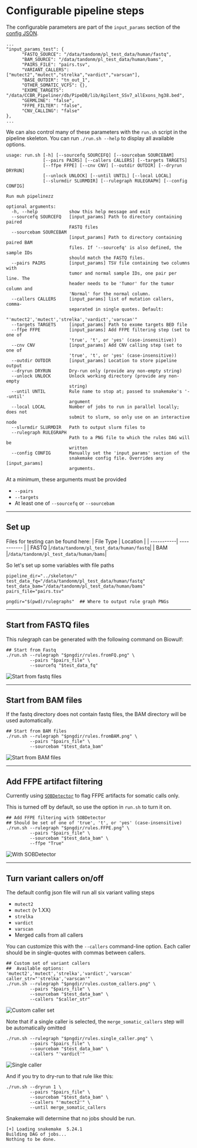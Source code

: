 # Configurable pipeline steps

The configurable parameters are part of the `input_params` section of the [config JSON](https://github.com/mtandon09/exome_pipeline_dev_mt/blob/main/tumor_normal/skeleton/references_hg38.json).
```
...
"input_params_test": {
      "FASTQ_SOURCE": "/data/tandonm/pl_test_data/human/fastq",
      "BAM_SOURCE": "/data/tandonm/pl_test_data/human/bams",
      "PAIRS_FILE": "pairs.tsv",
      "VARIANT_CALLERS": ["mutect2","mutect","strelka","vardict","varscan"],
      "BASE_OUTDIR": "tn_out_1",
      "OTHER_SOMATIC_VCFS": {},
      "EXOME_TARGETS": "/data/CCBR_Pipeliner/db/PipeDB/lib/Agilent_SSv7_allExons_hg38.bed",
      "GERMLINE": "false",
      "FFPE_FILTER": "false",
      "CNV_CALLING": "false"
},
...
```
We can also control many of these parameters with the `run.sh` script in the pipeline skeleton.  You can run `./run.sh --help` to display all available options.

```
usage: run.sh [-h] [--sourcefq SOURCEFQ] [--sourcebam SOURCEBAM]
              [--pairs PAIRS] [--callers CALLERS] [--targets TARGETS]
              [--ffpe FFPE] [--cnv CNV] [--outdir OUTDIR] [--dryrun DRYRUN]
              [--unlock UNLOCK] [--until UNTIL] [--local LOCAL]
              [--slurmdir SLURMDIR] [--rulegraph RULEGRAPH] [--config CONFIG]

Run muh pipelinezz

optional arguments:
  -h, --help            show this help message and exit
  --sourcefq SOURCEFQ   [input_params] Path to directory containing paired
                        FASTQ files
  --sourcebam SOURCEBAM
                        [input_params] Path to directory containing paired BAM
                        files. If '--sourcefq' is also defined, the sample IDs
                        should match the FASTQ files.
  --pairs PAIRS         [input_params] TSV file containing two columns with
                        tumor and normal sample IDs, one pair per line. The
                        header needs to be 'Tumor' for the tumor column and
                        'Normal' for the normal column.
  --callers CALLERS     [input_params] list of mutation callers, comma-
                        separated in single quotes. Default:
                        "'mutect2','mutect','strelka','vardict','varscan'"
  --targets TARGETS     [input_params] Path to exome targets BED file
  --ffpe FFPE           [input_params] Add FFPE filtering step (set to one of
                        'true', 't', or 'yes' (case-insensitive))
  --cnv CNV             [input_params] Add CNV calling step (set to one of
                        'true', 't', or 'yes' (case-insensitive))
  --outdir OUTDIR       [input_params] Location to store pipeline output
  --dryrun DRYRUN       Dry-run only (provide any non-empty string)
  --unlock UNLOCK       Unlock working directory (provide any non-empty
                        string)
  --until UNTIL         Rule name to stop at; passed to snakemake's '--until'
                        argument
  --local LOCAL         Number of jobs to run in parallel locally; does not
                        submit to slurm, so only use on an interactive node
  --slurmdir SLURMDIR   Path to output slurm files to
  --rulegraph RULEGRAPH
                        Path to a PNG file to which the rules DAG will be
                        written
  --config CONFIG       Manually set the 'input_params' section of the
                        snakemake config file. Overrides any [input_params]
                        arguments.
```

At a minimum, these arguments must be provided
- `--pairs`
- `--targets`
- At least one of `--sourcefq` or `--sourcebam`


---------------------------------------------------
## Set up
Files for testing can be found here: 
| File Type  | Location |
| -----------| ----------- |
| FASTQ      |`/data/tandonm/pl_test_data/human/fastq`|
| BAM        |`/data/tandonm/pl_test_data/human/bams`|

So let's set up some variables with file paths
```
pipeline_dir="../skeleton/"
test_data_fq="/data/tandonm/pl_test_data/human/fastq"
test_data_bam="/data/tandonm/pl_test_data/human/bams"
pairs_file="pairs.tsv"

pngdir="$(pwd)/rulegraphs"  ## Where to output rule graph PNGs
```

---------------------------------------------------
## Start from FASTQ files

This rulegraph can be generated with the following command on Biowulf:
```
## Start from Fastq
./run.sh --rulegraph "$pngdir/rules.fromFQ.png" \
         --pairs "$pairs_file" \
         --sourcefq "$test_data_fq"
```

![Start from fastq files](rulegraphs/rules.fromFQ.png)



---------------------------------------------------
## Start from BAM files


If the fastq directory does not contain fastq files, the BAM directory will be used automatically.
```
## Start from BAM files
./run.sh --rulegraph "$pngdir/rules.fromBAM.png" \
         --pairs "$pairs_file" \
         --sourcebam "$test_data_bam"
```

![Start from BAM files](rulegraphs/rules.fromBAM.png)



---------------------------------------------------
## Add FFPE artifact filtering

Currently using [`SOBDetector`](https://github.com/mikdio/SOBDetector) to flag FFPE artifacts for somatic calls only. 

This is turned off by default, so use the option in `run.sh` to turn it on.
```
## Add FFPE filtering with SOBDetector
## Should be set of one of 'true', 't', or 'yes' (case-insensitive)
./run.sh --rulegraph "$pngdir/rules.FFPE.png" \
         --pairs "$pairs_file" \
         --sourcebam "$test_data_bam" \
         --ffpe "True"
```

![With SOBDetector](rulegraphs/rules.FFPE.png)


---------------------------------------------------
## Turn variant callers on/off

The default config json file will run all six variant valling steps
- `mutect2`
- `mutect` (v 1.XX)
- `strelka`
- `vardict`
- `varscan`
- Merged calls from all callers

You can customize this with the `--callers` command-line option.  Each caller should be in single-quotes with commas between callers.
```
## Custom set of variant callers
##  Available options: 'mutect2','mutect','strelka','vardict','varscan'
caller_str="'strelka','varscan'"
./run.sh --rulegraph "$pngdir/rules.custom_callers.png" \
         --pairs "$pairs_file" \
         --sourcebam "$test_data_bam" \
         --callers "$caller_str"
```

![Custom caller set](rulegraphs/rules.custom_callers.png)


Note that if a single caller is selected, the `merge_somatic_callers` step will be automatically omitted

```
./run.sh --rulegraph "$pngdir/rules.single_caller.png" \
         --pairs "$pairs_file" \
         --sourcebam "$test_data_bam" \
         --callers "'vardict'"
```

![Single caller](rulegraphs/rules.single_caller.png)

And if you try to dry-run to that rule like this:
```
./run.sh --dryrun 1 \
         --pairs "$pairs_file" \
         --sourcebam "$test_data_bam" \
         --callers "'mutect2'" \
         --until merge_somatic_callers
```

Snakemake will determine that no jobs should be run.
```
[+] Loading snakemake  5.24.1 
Building DAG of jobs...
Nothing to be done.
```



